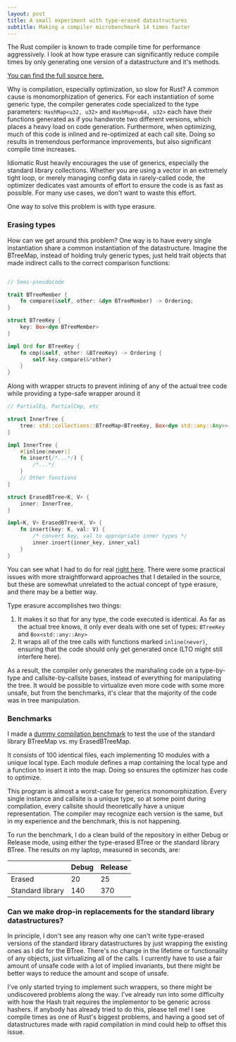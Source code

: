 ```yaml
---
layout: post
title: A small experiment with type-erased datastructures
subtitle: Making a compiler microbenchmark 14 times faster
---
```


The Rust compiler is known to trade compile time for performance aggressively. I look at how type erasure can
significantly reduce compile times by only generating one version of a datastructure and it's methods.

[You can find the full source here.](https://github.com/vgatherps/erased_structures)

Why is compilation, especially optimization, so slow for Rust? A common cause is monomorphization of generics.
For each instantiation of some generic type, the compiler generates
code specialized to the type parameters: `HashMap<u32, u32>` and `HashMap<u64, u32>` each
have their functions generated as if you handwrote two different versions, which places
a heavy load on code generation. Furthermore, when optimizing, much of this code is inlined
and re-optimized at each call site. Doing so results in tremendous performance improvements,
but also significant compile time increases.

Idiomatic Rust heavily encourages the use of generics, especially the standard library collections.
Whether you are using a vector in an extremely tight loop,
or merely managing config data in rarely-called code, the optimizer dedicates vast
amounts of effort to ensure the code is as fast as possible. For many use cases,
we don't want to waste this effort.

One way to solve this problem is with type erasure.

### Erasing types
How can we get around this problem? One way is to have every single instantiation share a common
instantiation of the datastructure. Imagine the BTreeMap, instead of holding truly generic types,
just held trait objects that made indirect calls to the correct comparison functions:

``` rust

// Semi-pseudocode

trait BTreeMember {
    fn compare(&self, other: &dyn BTreeMember) -> Ordering;
}

struct BTreeKey {
    key: Box<dyn BTreeMember>
}

impl Ord for BTreeKey {
    fn cmp(&self, other: &BTreeKey) -> Ordering {
        self.key.compare(&*other)
    }
}

```

Along with wrapper structs to prevent inlining of any of the actual tree code
while providing a type-safe wrapper around it

``` rust
// PartialEq, PartialCmp, etc

struct InnerTree {
    tree: std::collections::BTreeMap<BTreeKey, Box<dyn std::any::Any>>,
}

impl InnerTree {
    #[inline(never)]
    fn insert(/*...*/) {
        /*...*/
    }
    // Other functions
}

struct ErasedBTree<K, V> {
    inner: InnerTree,
}

impl<K, V> ErasedBTree<K, V> {
    fn insert(key: K, val: V) {
        /* convert key, val to appropriate inner types */
        inner.insert(inner_key, inner_val)
    }
}

```

You can see what I had to do for real [right here](https://github.com/vgatherps/erased_structures/blob/master/src/erased_tree.rs).
There were some practical issues with more straightforward approaches that I detailed in the source,
but these are somewhat unrelated to the actual concept of type erasure, and there may be a better way.

Type erasure accomplishes two things:
1. It makes it so that for any type, the code executed is identical. As far as the actual tree knows, it only ever deals with one set of types: `BTreeKey` and `Box<std::any::Any>`
2. It wraps all of the tree calls with functions marked `inline(never)`, ensuring that the code should only get generated once (LTO might still interfere here).

As a result, the compiler only generates the marshaling code on a 
type-by-type and callsite-by-callsite bases, instead of everything for manipulating the tree.
It would be possible to virtualize even more code with some more unsafe,
but from the benchmarks, it's clear that the majority of the code was in tree manipulation.

### Benchmarks
I made a 
[dummy compilation benchmark](https://github.com/vgatherps/erased_structures/tree/master/compile_time_test)
to test the use of the standard library BTreeMap vs. my ErasedBTreeMap.

It consists of 100 identical files, each implementing 10 modules with a unique local type.
Each module defines a map containing the local type and a function to insert
it into the map. Doing so ensures the optimizer has code to optimize.

This program is almost a worst-case for generics monomorphization. Every single instance and callsite is
a unique type, so at some point during compilation, every callsite should theoretically have a unique representation.
The compiler may recognize each version is the same, but in my experience and the benchmark,
this is not happening.

To run the benchmark, I do a clean build of the repository in either Debug or Release mode,
using either the type-erased BTree or the standard library BTree.
The results on my laptop, measured in seconds, are:

|                |Debug|Release|
|----------------|-----|-------|
|Erased          |20   |25     |
|Standard library|140  |370    |

### Can we make drop-in replacements for the standard library datastructures?
In principle, I don't see any reason why one can't write type-erased versions of the standard library
datastructures by just wrapping the existing ones as I did for the BTree.
There's no change in the lifetime or functionality of any objects, just
virtualizing all of the calls. I currently have to use a fair amount of unsafe code with a lot
of implied invariants, but there might be better ways to reduce the amount and scope of unsafe.

I've only started trying to implement such wrappers, so there might be undiscovered problems along the way.
I've already run into some difficulty with how the Hash trait requires the implementor to be generic across hashers.
If anybody has already tried to do this, please tell me! I see compile times as one of Rust's biggest problems,
and having a good set of datastructures made with rapid compilation in mind could help to
offset this issue.
